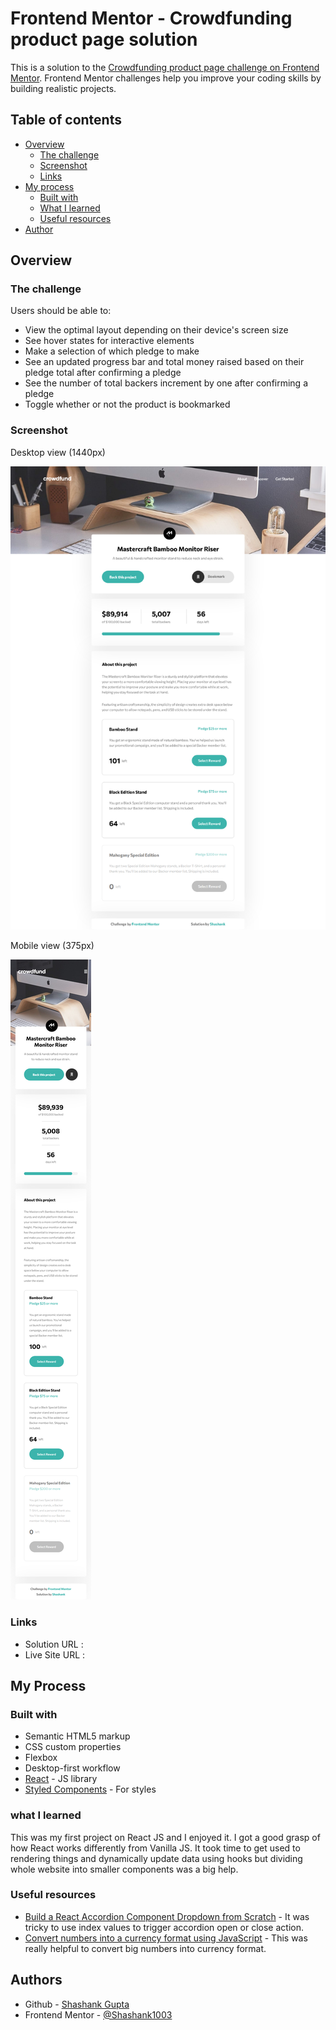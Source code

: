 # Frontend Mentor - Crowdfunding product page solution

This is a solution to the [Crowdfunding product page challenge on Frontend Mentor](https://www.frontendmentor.io/challenges/crowdfunding-product-page-7uvcZe7ZR). Frontend Mentor challenges help you improve your coding skills by building realistic projects.

## Table of contents

- [Overview](#overview)
  - [The challenge](#the-challenge)
  - [Screenshot](#screenshot)
  - [Links](#links)
- [My process](#my-process)
  - [Built with](#built-with)
  - [What I learned](#what-i-learned)
  - [Useful resources](#useful-resources)
- [Author](#author)

## Overview

### The challenge

Users should be able to:

- View the optimal layout depending on their device's screen size
- See hover states for interactive elements
- Make a selection of which pledge to make
- See an updated progress bar and total money raised based on their pledge total after confirming a pledge
- See the number of total backers increment by one after confirming a pledge
- Toggle whether or not the product is bookmarked

### Screenshot

Desktop view (1440px)

![](screenshots/desktop-view-1440px.png)

Mobile view (375px) 

![](screenshots/mobile-view-375px.png)

### Links

- Solution URL : 
- Live Site URL :

## My Process

### Built with

- Semantic HTML5 markup
- CSS custom properties
- Flexbox
- Desktop-first workflow
- [React](https://reactjs.org/) - JS library
- [Styled Components](https://styled-components.com/) - For styles

### what I learned

This was my first project on React JS and I enjoyed it. I got a good grasp of how React works differently from Vanilla JS. It took time to get used to rendering things and dynamically update data using hooks but dividing whole website into smaller components was a big help.

### Useful resources
- [Build a React Accordion Component Dropdown from Scratch](https://www.youtube.com/watch?v=fNKbo0bboyA&t=829s) - It was tricky to use index values to trigger accordion open or close action.
- [Convert numbers into a currency format using JavaScript](https://www.youtube.com/watch?v=p7VVvJAsXWg&t=2s) - This was really helpful to convert big numbers into currency format.

## Authors

- Github - [Shashank Gupta](https://github.com/Shashank1003)
- Frontend Mentor - [@Shashank1003](https://www.frontendmentor.io/profile/Shashank1003)
